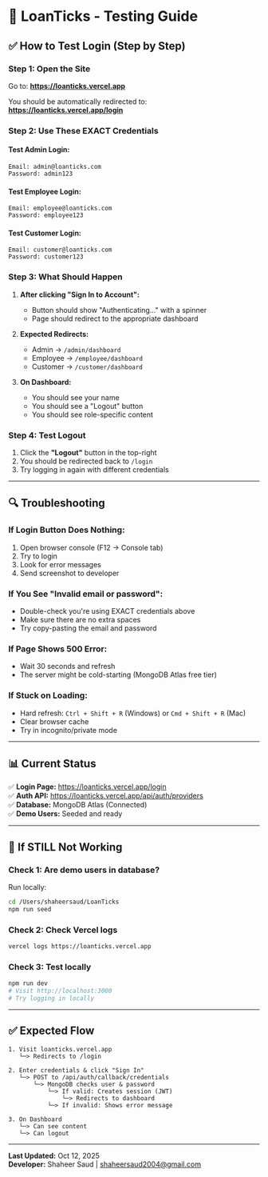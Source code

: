 # 🧪 LoanTicks - Testing Guide

## ✅ How to Test Login (Step by Step)

### Step 1: Open the Site
Go to: **https://loanticks.vercel.app**

You should be automatically redirected to: **https://loanticks.vercel.app/login**

### Step 2: Use These EXACT Credentials

#### Test Admin Login:
```
Email: admin@loanticks.com
Password: admin123
```

#### Test Employee Login:
```
Email: employee@loanticks.com
Password: employee123
```

#### Test Customer Login:
```
Email: customer@loanticks.com
Password: customer123
```

### Step 3: What Should Happen

1. **After clicking "Sign In to Account":**
   - Button should show "Authenticating..." with a spinner
   - Page should redirect to the appropriate dashboard

2. **Expected Redirects:**
   - Admin → `/admin/dashboard`
   - Employee → `/employee/dashboard`
   - Customer → `/customer/dashboard`

3. **On Dashboard:**
   - You should see your name
   - You should see a "Logout" button
   - You should see role-specific content

### Step 4: Test Logout

1. Click the **"Logout"** button in the top-right
2. You should be redirected back to `/login`
3. Try logging in again with different credentials

---

## 🔍 Troubleshooting

### If Login Button Does Nothing:
1. Open browser console (F12 → Console tab)
2. Try to login
3. Look for error messages
4. Send screenshot to developer

### If You See "Invalid email or password":
- Double-check you're using EXACT credentials above
- Make sure there are no extra spaces
- Try copy-pasting the email and password

### If Page Shows 500 Error:
- Wait 30 seconds and refresh
- The server might be cold-starting (MongoDB Atlas free tier)

### If Stuck on Loading:
- Hard refresh: `Ctrl + Shift + R` (Windows) or `Cmd + Shift + R` (Mac)
- Clear browser cache
- Try in incognito/private mode

---

## 📊 Current Status

✅ **Login Page:** https://loanticks.vercel.app/login  
✅ **Auth API:** https://loanticks.vercel.app/api/auth/providers  
✅ **Database:** MongoDB Atlas (Connected)  
✅ **Demo Users:** Seeded and ready  

---

## 🚨 If STILL Not Working

### Check 1: Are demo users in database?
Run locally:
```bash
cd /Users/shaheersaud/LoanTicks
npm run seed
```

### Check 2: Check Vercel logs
```bash
vercel logs https://loanticks.vercel.app
```

### Check 3: Test locally
```bash
npm run dev
# Visit http://localhost:3000
# Try logging in locally
```

---

## ✅ Expected Flow

```
1. Visit loanticks.vercel.app
   └─> Redirects to /login

2. Enter credentials & click "Sign In"
   └─> POST to /api/auth/callback/credentials
       └─> MongoDB checks user & password
           └─> If valid: Creates session (JWT)
               └─> Redirects to dashboard
           └─> If invalid: Shows error message

3. On Dashboard
   └─> Can see content
   └─> Can logout
```

---

**Last Updated:** Oct 12, 2025  
**Developer:** Shaheer Saud | shaheersaud2004@gmail.com

